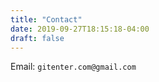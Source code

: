 ```yaml
---
title: "Contact"
date: 2019-09-27T18:15:18-04:00
draft: false
---
```


Email: `gitenter.com@gmail.com`
